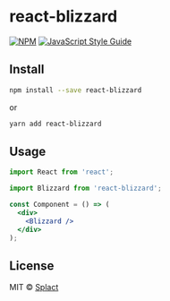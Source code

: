 # react-blizzard

>

[![NPM](https://img.shields.io/npm/v/react-blizzard.svg)](https://www.npmjs.com/package/react-blizzard) [![JavaScript Style Guide](https://img.shields.io/badge/code_style-standard-brightgreen.svg)](https://standardjs.com)

## Install

```bash
npm install --save react-blizzard
```
or
```bash
yarn add react-blizzard
```

## Usage

```jsx
import React from 'react';

import Blizzard from 'react-blizzard';

const Component = () => (
  <div>
    <Blizzard />
  </div>
);
```

## License

MIT © [Splact](https://github.com/Splact)
